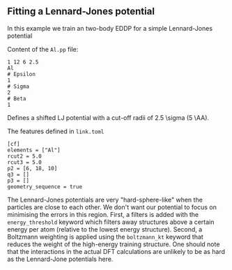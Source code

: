 ## Fitting a Lennard-Jones potential

In this example we train an two-body EDDP for a simple Lennard-Jones potential

Content of the `Al.pp` file:

```
1 12 6 2.5
Al
# Epsilon
1
# Sigma
2
# Beta
1
```

Defines a shifted LJ potential with a cut-off radii of 2.5 \sigma (5 \AA).

The features defined in `link.toml`

```
[cf]
elements = ["Al"]
rcut2 = 5.0
rcut3 = 5.0
p2 = [6, 18, 10]
q3 = []
p3 = []
geometry_sequence = true
```

The Lennard-Jones potentials are very "hard-sphere-like" when the particles are close to each other.
We don't want our potential to focus on minimising the errors in this region.
First, a filters is added with the `energy_threshold` keyword which filters away structures above a certain energy per atom (relative to the lowest energy structure).
Second, a Boltzmann weighting is applied using the `boltzmann_kt` keyword that reduces the weight of the high-energy training structure.
One should note that the interactions in the actual DFT calculations are unlikely to be as hard as the Lennard-Jone potentials here.